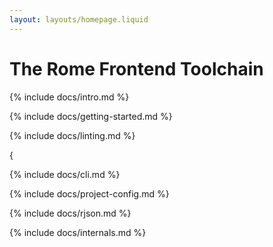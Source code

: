 ```yaml
---
layout: layouts/homepage.liquid
---
```


# The Rome Frontend Toolchain

<section>

{% include docs/intro.md %}

</section>
<section>

{% include docs/getting-started.md %}

</section>
<section>

{% include docs/linting.md %}

</section>
<section>{

{% include docs/cli.md %}

</section>
<section>

{% include docs/project-config.md %}

</section>
<section>

{% include docs/rjson.md %}

</section>
<section>

{% include docs/internals.md %}

</section>


